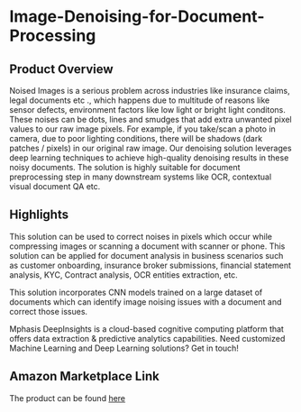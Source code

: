 # Image-Denoising-for-Document-Processing

## Product Overview

Noised Images is a serious problem across industries like insurance claims, legal documents etc ., which happens due to multitude of reasons like sensor defects, environment factors like low light or bright light conditons. These noises can be dots, lines and smudges that add extra unwanted pixel values to our raw image pixels. For example, if you take/scan a photo in camera, due to poor lighting conditions, there will be shadows (dark patches / pixels) in our original raw image. Our denoising solution leverages deep learning techniques to achieve high-quality denoising results in these noisy documents. The solution is highly suitable for document preprocessing step in many downstream systems like OCR, contextual visual document QA etc.

## Highlights

This solution can be used to correct noises in pixels which occur while compressing images or scanning a document with scanner or phone. This solution can be applied for document analysis in business scenarios such as customer onboarding, insurance broker submissions, financial statement analysis, KYC, Contract analysis, OCR entities extraction, etc.

This solution incorporates CNN models trained on a large dataset of documents which can identify image noising issues with a document and correct those issues.

Mphasis DeepInsights is a cloud-based cognitive computing platform that offers data extraction & predictive analytics capabilities. Need customized Machine Learning and Deep Learning solutions? Get in touch!

## Amazon Marketplace Link
The product can be found [here](https://aws.amazon.com/marketplace/pp/prodview-5h4zbuysxngf6)
